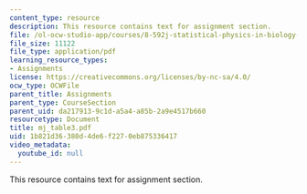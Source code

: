 ```yaml
---
content_type: resource
description: This resource contains text for assignment section.
file: /ol-ocw-studio-app/courses/8-592j-statistical-physics-in-biology-spring-2011/1b821d36380d4de6f2270eb875336417_mj_table3.pdf
file_size: 11122
file_type: application/pdf
learning_resource_types:
- Assignments
license: https://creativecommons.org/licenses/by-nc-sa/4.0/
ocw_type: OCWFile
parent_title: Assignments
parent_type: CourseSection
parent_uid: da217913-9c1d-a5a4-a85b-2a9e4517b660
resourcetype: Document
title: mj_table3.pdf
uid: 1b821d36-380d-4de6-f227-0eb875336417
video_metadata:
  youtube_id: null
---
```

This resource contains text for assignment section.